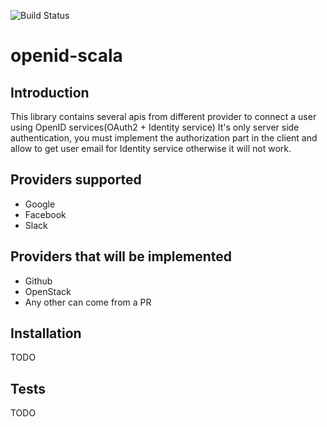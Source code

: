 ![Build Status](https://travis-ci.org/chaabaj/openid-scala.svg?branch=master)

# openid-scala

## Introduction

This library contains several apis from different provider to connect a user using OpenID services(OAuth2 + Identity service)
It's only server side authentication, you must implement the authorization part in the client and allow to get user email for Identity service otherwise it will not work.

## Providers supported

- Google
- Facebook
- Slack

## Providers that will be implemented

- Github
- OpenStack
- Any other can come from a PR

## Installation

TODO

## Tests

TODO
